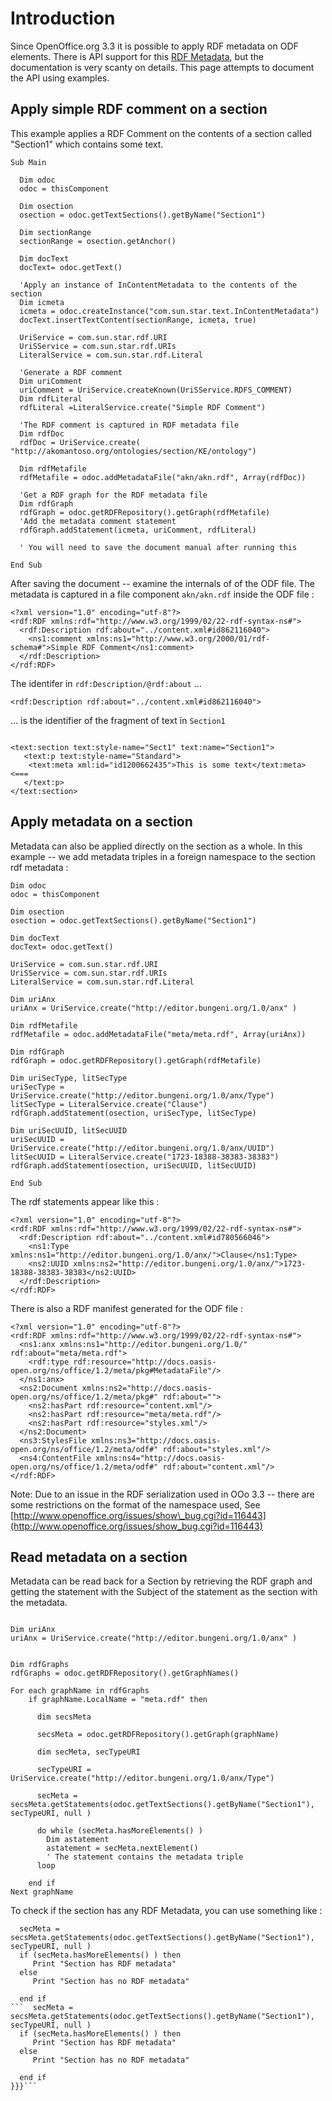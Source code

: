 

# Introduction #

Since OpenOffice.org 3.3 it is possible to apply RDF metadata on ODF elements.
There is API support for this [RDF Metadata](http://wiki.services.openoffice.org/wiki/Documentation/DevGuide/OfficeDev/RDF_metadata), but the documentation is very scanty on details. This page attempts to document the API using examples.

## Apply simple RDF comment on a section ##

This example applies a RDF Comment on the contents of a section called "Section1" which contains some text.

```
Sub Main

  Dim odoc
  odoc = thisComponent

  Dim osection 
  osection = odoc.getTextSections().getByName("Section1")

  Dim sectionRange
  sectionRange = osection.getAnchor()

  Dim docText
  docText= odoc.getText()

  'Apply an instance of InContentMetadata to the contents of the section
  Dim icmeta
  icmeta = odoc.createInstance("com.sun.star.text.InContentMetadata")
  docText.insertTextContent(sectionRange, icmeta, true)

  UriService = com.sun.star.rdf.URI
  UriSService = com.sun.star.rdf.URIs
  LiteralService = com.sun.star.rdf.Literal

  'Generate a RDF comment
  Dim uriComment
  uriComment = UriService.createKnown(UriSService.RDFS_COMMENT)
  Dim rdfLiteral
  rdfLiteral =LiteralService.create("Simple RDF Comment")

  'The RDF comment is captured in RDF metadata file
  Dim rdfDoc 
  rdfDoc = UriService.create( "http://akomantoso.org/ontologies/section/KE/ontology")
  
  Dim rdfMetafile
  rdfMetafile = odoc.addMetadataFile("akn/akn.rdf", Array(rdfDoc))

  'Get a RDF graph for the RDF metadata file 
  Dim rdfGraph
  rdfGraph = odoc.getRDFRepository().getGraph(rdfMetafile)
  'Add the metadata comment statement
  rdfGraph.addStatement(icmeta, uriComment, rdfLiteral)

  ' You will need to save the document manual after running this

End Sub
```

After saving the document -- examine the internals of of the ODF file.
The metadata is captured in a file component `akn/akn.rdf` inside the ODF file :

```
<?xml version="1.0" encoding="utf-8"?>
<rdf:RDF xmlns:rdf="http://www.w3.org/1999/02/22-rdf-syntax-ns#">
  <rdf:Description rdf:about="../content.xml#id862116040">
    <ns1:comment xmlns:ns1="http://www.w3.org/2000/01/rdf-schema#">Simple RDF Comment</ns1:comment>
  </rdf:Description>
</rdf:RDF>
```

The identifer in `rdf:Description/@rdf:about` ...

```
<rdf:Description rdf:about="../content.xml#id862116040">
```

... is the identifier  of the fragment of text in `Section1`

```

<text:section text:style-name="Sect1" text:name="Section1">
   <text:p text:style-name="Standard">
	<text:meta xml:id="id1200662435">This is some text</text:meta> <=== 
   </text:p>
</text:section>
```

## Apply metadata on a section ##

Metadata can also be applied directly on the section as a whole.
In this example -- we add metadata triples in a foreign namespace to the section rdf metadata :

```
Dim odoc
odoc = thisComponent

Dim osection 
osection = odoc.getTextSections().getByName("Section1")

Dim docText
docText= odoc.getText()

UriService = com.sun.star.rdf.URI
UriSService = com.sun.star.rdf.URIs
LiteralService = com.sun.star.rdf.Literal

Dim uriAnx 
uriAnx = UriService.create("http://editor.bungeni.org/1.0/anx" )

Dim rdfMetafile
rdfMetafile = odoc.addMetadataFile("meta/meta.rdf", Array(uriAnx))

Dim rdfGraph
rdfGraph = odoc.getRDFRepository().getGraph(rdfMetafile)

Dim uriSecType, litSecType
uriSecType = UriService.create("http://editor.bungeni.org/1.0/anx/Type")
litSecType = LiteralService.create("Clause")
rdfGraph.addStatement(osection, uriSecType, litSecType)

Dim uriSecUUID, litSecUUID
uriSecUUID = UriService.create("http://editor.bungeni.org/1.0/anx/UUID")
litSecUUID = LiteralService.create("1723-18388-38383-38383")
rdfGraph.addStatement(osection, uriSecUUID, litSecUUID)

End Sub
```

The rdf statements appear like this :

```
<?xml version="1.0" encoding="utf-8"?>
<rdf:RDF xmlns:rdf="http://www.w3.org/1999/02/22-rdf-syntax-ns#">
  <rdf:Description rdf:about="../content.xml#id780566046">
    <ns1:Type xmlns:ns1="http://editor.bungeni.org/1.0/anx/">Clause</ns1:Type>
    <ns2:UUID xmlns:ns2="http://editor.bungeni.org/1.0/anx/">1723-18388-38383-38383</ns2:UUID>
  </rdf:Description>
</rdf:RDF>

```

There is also a RDF manifest generated for the ODF file :

```
<?xml version="1.0" encoding="utf-8"?>
<rdf:RDF xmlns:rdf="http://www.w3.org/1999/02/22-rdf-syntax-ns#">
  <ns1:anx xmlns:ns1="http://editor.bungeni.org/1.0/" rdf:about="meta/meta.rdf">
    <rdf:type rdf:resource="http://docs.oasis-open.org/ns/office/1.2/meta/pkg#MetadataFile"/>
  </ns1:anx>
  <ns2:Document xmlns:ns2="http://docs.oasis-open.org/ns/office/1.2/meta/pkg#" rdf:about="">
    <ns2:hasPart rdf:resource="content.xml"/>
    <ns2:hasPart rdf:resource="meta/meta.rdf"/>
    <ns2:hasPart rdf:resource="styles.xml"/>
  </ns2:Document>
  <ns3:StylesFile xmlns:ns3="http://docs.oasis-open.org/ns/office/1.2/meta/odf#" rdf:about="styles.xml"/>
  <ns4:ContentFile xmlns:ns4="http://docs.oasis-open.org/ns/office/1.2/meta/odf#" rdf:about="content.xml"/>
</rdf:RDF>

```

Note: Due to an issue in the RDF serialization used in OOo 3.3 -- there are some restrictions on the format of the namespace used, See [http://www.openoffice.org/issues/show\_bug.cgi?id=116443](http://www.openoffice.org/issues/show_bug.cgi?id=116443)


## Read metadata on a section ##

Metadata can be read back for a Section by retrieving the RDF graph and getting the statement with the Subject of the statement as the section with the metadata.

```

Dim uriAnx 
uriAnx = UriService.create("http://editor.bungeni.org/1.0/anx" )


Dim rdfGraphs
rdfGraphs = odoc.getRDFRepository().getGraphNames()

For each graphName in rdfGraphs
    if graphName.LocalName = "meta.rdf" then
 	  
 	  dim secsMeta
 	  
      secsMeta = odoc.getRDFRepository().getGraph(graphName)
      
      dim secMeta, secTypeURI
      
      secTypeURI = UriService.create("http://editor.bungeni.org/1.0/anx/Type")
      
      secMeta = secsMeta.getStatements(odoc.getTextSections().getByName("Section1"), secTypeURI, null )
      
      do while (secMeta.hasMoreElements() ) 
        Dim astatement
      	astatement = secMeta.nextElement()
      	' The statement contains the metadata triple
      loop
      
    end if
Next graphName

```


To check if the section has any RDF Metadata, you can use something like :

```
  secMeta = secsMeta.getStatements(odoc.getTextSections().getByName("Section1"), secTypeURI, null )
  if (secMeta.hasMoreElements() ) then 
     Print "Section has RDF metadata" 
  else
     Print "Section has no RDF metadata"

  end if
```  secMeta = secsMeta.getStatements(odoc.getTextSections().getByName("Section1"), secTypeURI, null )
  if (secMeta.hasMoreElements() ) then 
     Print "Section has RDF metadata" 
  else
     Print "Section has no RDF metadata"

  end if
}}}```